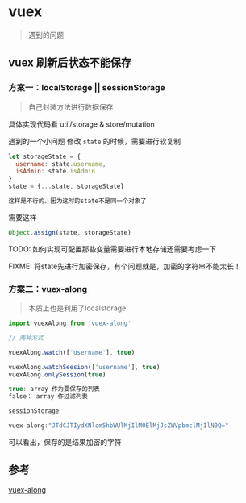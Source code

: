 # vuex

> 遇到的问题

## vuex 刷新后状态不能保存

### 方案一：localStorage || sessionStorage

> 自己封装方法进行数据保存

具体实现代码看 util/storage & store/mutation

遇到的一个小问题
修改 `state` 的时候，需要进行软复制

```js
let storageState = {
  username: state.username,
  isAdmin: state.isAdmin
}
state = {...state, storageState}

这样是不行的。因为这时的state不是同一个对象了
```

需要这样

```js
Object.assign(state, storageState)
```

TODO:
如何实现可配置那些变量需要进行本地存储还需要考虑一下

FIXME:
将state先进行加密保存，有个问题就是，加密的字符串不能太长！

### 方案二：vuex-along

> 本质上也是利用了localstorage

```js
import vuexAlong from 'vuex-along'

// 两种方式

vuexAlong.watch(['username'], true)

vuexAlong.watchSeesion(['username'], true)
vuexAlong.onlySession(true)

true: array 作为要保存的列表
false： array 作过滤列表

sessionStorage

vuex-along:"JTdCJTIydXNlcm5hbWUlMjIlM0ElMjJsZWVpbmclMjIlN0Q="

```

可以看出，保存的是结果加密的字符

## 参考

[vuex-along](https://github.com/boenfu/vuex-along)